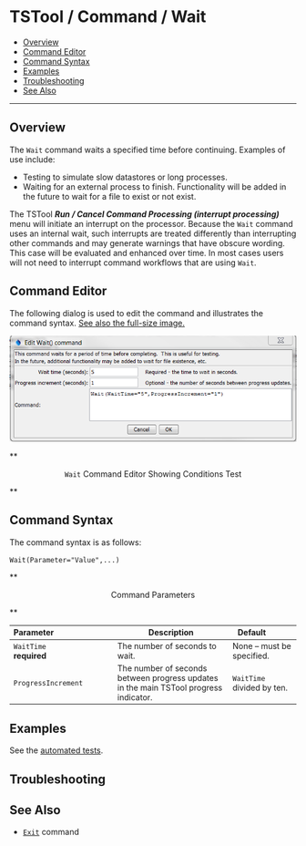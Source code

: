 # TSTool / Command / Wait #

* [Overview](#overview)
* [Command Editor](#command-editor)
* [Command Syntax](#command-syntax)
* [Examples](#examples)
* [Troubleshooting](#troubleshooting)
* [See Also](#see-also)

-------------------------

## Overview ##

The `Wait` command waits a specified time before continuing.  Examples of use include:

* Testing to simulate slow datastores or long processes.
* Waiting for an external process to finish.  Functionality will be added in the future to wait for a file to exist or not exist.

The TSTool ***Run / Cancel Command Processing (interrupt processing)*** menu will initiate an interrupt on the processor.
Because the `Wait` command uses an internal wait,
such interrupts are treated differently than interrupting other commands and may generate warnings that have obscure wording.
This case will be evaluated and enhanced over time.
In most cases users will not need to interrupt command workflows that are using `Wait`.

## Command Editor ##

The following dialog is used to edit the command and illustrates the command syntax.
<a href="../Wait.png">See also the full-size image.</a>

![Wait](Wait.png)

**<p style="text-align: center;">
`Wait` Command Editor Showing Conditions Test
</p>**

## Command Syntax ##

The command syntax is as follows:

```text
Wait(Parameter="Value",...)
```
**<p style="text-align: center;">
Command Parameters
</p>**

| **Parameter**&nbsp;&nbsp;&nbsp;&nbsp;&nbsp;&nbsp;&nbsp;&nbsp;&nbsp;&nbsp;&nbsp;&nbsp;&nbsp;&nbsp;&nbsp;&nbsp;&nbsp;&nbsp;&nbsp;&nbsp;&nbsp;&nbsp;&nbsp;&nbsp;&nbsp;&nbsp; | **Description** | **Default**&nbsp;&nbsp;&nbsp;&nbsp;&nbsp;&nbsp;&nbsp;&nbsp;&nbsp;&nbsp; |
| --------------|-----------------|----------------- |
|`WaitTime`<br>**required**|The number of seconds to wait.|None – must be specified.|
|`ProgressIncrement`|The number of seconds between progress updates in the main TSTool progress indicator.|`WaitTime` divided by ten.|

## Examples ##

See the [automated tests](https://github.com/OpenWaterFoundation/cdss-app-tstool-test/tree/master/test/regression/commands/general/Wait).

## Troubleshooting ##

## See Also ##

* [`Exit`](../Exit/Exit) command
